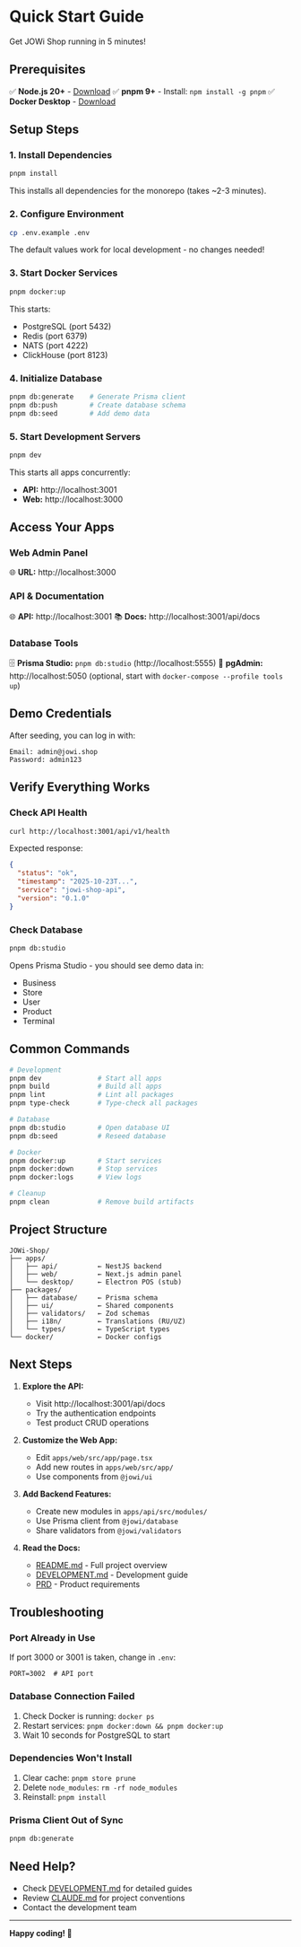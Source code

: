 # Quick Start Guide

Get JOWi Shop running in 5 minutes!

## Prerequisites

✅ **Node.js 20+** - [Download](https://nodejs.org)
✅ **pnpm 9+** - Install: `npm install -g pnpm`
✅ **Docker Desktop** - [Download](https://www.docker.com/products/docker-desktop)

## Setup Steps

### 1. Install Dependencies

```bash
pnpm install
```

This installs all dependencies for the monorepo (takes ~2-3 minutes).

### 2. Configure Environment

```bash
cp .env.example .env
```

The default values work for local development - no changes needed!

### 3. Start Docker Services

```bash
pnpm docker:up
```

This starts:
- PostgreSQL (port 5432)
- Redis (port 6379)
- NATS (port 4222)
- ClickHouse (port 8123)

### 4. Initialize Database

```bash
pnpm db:generate    # Generate Prisma client
pnpm db:push        # Create database schema
pnpm db:seed        # Add demo data
```

### 5. Start Development Servers

```bash
pnpm dev
```

This starts all apps concurrently:
- **API:** http://localhost:3001
- **Web:** http://localhost:3000

## Access Your Apps

### Web Admin Panel
🌐 **URL:** http://localhost:3000

### API & Documentation
🌐 **API:** http://localhost:3001
📚 **Docs:** http://localhost:3001/api/docs

### Database Tools
🗄️ **Prisma Studio:** `pnpm db:studio` (http://localhost:5555)
🐘 **pgAdmin:** http://localhost:5050 (optional, start with `docker-compose --profile tools up`)

## Demo Credentials

After seeding, you can log in with:

```
Email: admin@jowi.shop
Password: admin123
```

## Verify Everything Works

### Check API Health

```bash
curl http://localhost:3001/api/v1/health
```

Expected response:
```json
{
  "status": "ok",
  "timestamp": "2025-10-23T...",
  "service": "jowi-shop-api",
  "version": "0.1.0"
}
```

### Check Database

```bash
pnpm db:studio
```

Opens Prisma Studio - you should see demo data in:
- Business
- Store
- User
- Product
- Terminal

## Common Commands

```bash
# Development
pnpm dev              # Start all apps
pnpm build            # Build all apps
pnpm lint             # Lint all packages
pnpm type-check       # Type-check all packages

# Database
pnpm db:studio        # Open database UI
pnpm db:seed          # Reseed database

# Docker
pnpm docker:up        # Start services
pnpm docker:down      # Stop services
pnpm docker:logs      # View logs

# Cleanup
pnpm clean            # Remove build artifacts
```

## Project Structure

```
JOWi-Shop/
├── apps/
│   ├── api/          ← NestJS backend
│   ├── web/          ← Next.js admin panel
│   └── desktop/      ← Electron POS (stub)
├── packages/
│   ├── database/     ← Prisma schema
│   ├── ui/           ← Shared components
│   ├── validators/   ← Zod schemas
│   ├── i18n/         ← Translations (RU/UZ)
│   └── types/        ← TypeScript types
└── docker/           ← Docker configs
```

## Next Steps

1. **Explore the API:**
   - Visit http://localhost:3001/api/docs
   - Try the authentication endpoints
   - Test product CRUD operations

2. **Customize the Web App:**
   - Edit `apps/web/src/app/page.tsx`
   - Add new routes in `apps/web/src/app/`
   - Use components from `@jowi/ui`

3. **Add Backend Features:**
   - Create new modules in `apps/api/src/modules/`
   - Use Prisma client from `@jowi/database`
   - Share validators from `@jowi/validators`

4. **Read the Docs:**
   - [README.md](./README.md) - Full project overview
   - [DEVELOPMENT.md](./DEVELOPMENT.md) - Development guide
   - [PRD](./PRD/PRD%20JOWi%20Shop.md) - Product requirements

## Troubleshooting

### Port Already in Use

If port 3000 or 3001 is taken, change in `.env`:
```
PORT=3002  # API port
```

### Database Connection Failed

1. Check Docker is running: `docker ps`
2. Restart services: `pnpm docker:down && pnpm docker:up`
3. Wait 10 seconds for PostgreSQL to start

### Dependencies Won't Install

1. Clear cache: `pnpm store prune`
2. Delete `node_modules`: `rm -rf node_modules`
3. Reinstall: `pnpm install`

### Prisma Client Out of Sync

```bash
pnpm db:generate
```

## Need Help?

- Check [DEVELOPMENT.md](./DEVELOPMENT.md) for detailed guides
- Review [CLAUDE.md](./CLAUDE.md) for project conventions
- Contact the development team

---

**Happy coding! 🚀**

